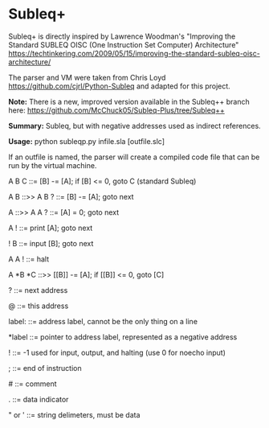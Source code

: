 # Subleq+

Subleq+ is directly inspired by Lawrence Woodman's "Improving the Standard SUBLEQ OISC (One Instruction Set Computer) Architecture"
https://techtinkering.com/2009/05/15/improving-the-standard-subleq-oisc-architecture/

The parser and VM were taken from Chris Loyd https://github.com/cjrl/Python-Subleq and adapted for this project.

**Note:**  There is a new, improved version available in the Subleq++ branch here: https://github.com/McChuck05/Subleq-Plus/tree/Subleq++

**Summary:**  Subleq, but with negative addresses used as indirect references.

**Usage:**  python subleqp.py infile.sla [outfile.slc]

If an outfile is named, the parser will create a compiled code file that can be run by the virtual machine.

 A B C ::=   [B] -= [A]; if [B] <= 0, goto C (standard Subleq)
 
 A B   ::>>   A B ? ::= [B] -= [A]; goto next
 
 A     ::>>   A A ? ::= [A] = 0; goto next
 
 A !   ::=   print [A]; goto next
 
 ! B   ::=   input [B]; goto next
 
 A A ! ::=   halt
 
 A \*B \*C ::>> [[B]] -= [A]; if [[B]] <= 0, goto [C]

 ? ::= next address
 
 @ ::= this address
 
 label: ::= address label, cannot be the only thing on a line
 
 \*label ::=  pointer to address label, represented as a negative address
 
 ! ::= -1 used for input, output, and halting (use 0 for noecho input)
 
 ;  ::=  end of instruction
 
 \#  ::=  comment
 
 . ::=  data indicator
 
 " or ' ::= string delimeters, must be data
